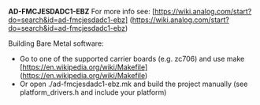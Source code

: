 **AD-FMCJESDADC1-EBZ** For more info see: [https://wiki.analog.com/start?do=search&id=ad-fmcjesdadc1-ebz] (https://wiki.analog.com/start?do=search&id=ad-fmcjesdadc1-ebz)

Building Bare Metal software:
- Go to one of the supported carrier boards (e.g. zc706) and use make [https://en.wikipedia.org/wiki/Makefile] (https://en.wikipedia.org/wiki/Makefile)
- Or open ./ad-fmcjesdadc1-ebz.mk and build the project manually (see platform_drivers.h and include your platform)